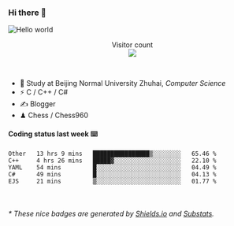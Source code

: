 ### Hi there 👋


<img src="https://raw.githubusercontent.com/sagar-viradiya/sagar-viradiya/master/resources/banner.png" alt="Hello world">
<p align="center"> 
  Visitor count<br/>
  <img src="https://profile-counter.glitch.me/youszoe/count.svg" />
</p>

<br/>


- 🍻  Study at Beijing Normal University Zhuhai, _Computer Science_
- ⚡  C / C++ / C#
- ✍️  Blogger
- ♟  Chess / Chess960 


#### Coding status last week ⌨️

<!--START_SECTION:waka-->
```text
Other   13 hrs 9 mins   ████████████████▒░░░░░░░░   65.46 % 
C++     4 hrs 26 mins   █████▓░░░░░░░░░░░░░░░░░░░   22.10 % 
YAML    54 mins         █░░░░░░░░░░░░░░░░░░░░░░░░   04.49 % 
C#      49 mins         █░░░░░░░░░░░░░░░░░░░░░░░░   04.13 % 
EJS     21 mins         ▒░░░░░░░░░░░░░░░░░░░░░░░░   01.77 % 
```
<!--END_SECTION:waka-->

<br/>
<center><img src="http://ghchart.rshah.org/409ba5/yousazoe" alt="" /></center>


<h6>* These nice badges are generated by <a href="https://shields.io/">Shields.io</a> and <a href="https://github.com/spencerwooo/Substats">Substats</a>.</h6>
